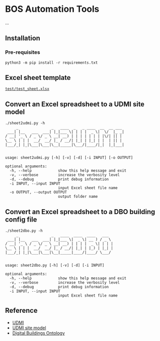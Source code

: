 # BOS Automation Tools
...

## Installation

### Pre-requisites

```
python3 -m pip install -r requirements.txt
```

## Excel sheet template

[`test/test_sheet.xlsx`](test/test_sheet.xlsx)

## Convert an Excel spreadsheet to a UDMI site model

```
./sheet2udmi.py -h
     _               _   ____  _   _ ____  __  __ ___ 
 ___| |__   ___  ___| |_|___ \| | | |  _ \|  \/  |_ _|
/ __| '_ \ / _ \/ _ \ __| __) | | | | | | | |\/| || | 
\__ \ | | |  __/  __/ |_ / __/| |_| | |_| | |  | || | 
|___/_| |_|\___|\___|\__|_____|\___/|____/|_|  |_|___|
                                                      

usage: sheet2udmi.py [-h] [-v] [-d] [-i INPUT] [-o OUTPUT]

optional arguments:
  -h, --help            show this help message and exit
  -v, --verbose         increase the verbosity level
  -d, --debug           print debug information
  -i INPUT, --input INPUT
                        input Excel sheet file name
  -o OUTPUT, --output OUTPUT
                        output folder name
```

## Convert an Excel spreadsheet to a DBO building config file

```
./sheet2dbo.py -h
     _               _   ____  ____  ____   ___  
 ___| |__   ___  ___| |_|___ \|  _ \| __ ) / _ \ 
/ __| '_ \ / _ \/ _ \ __| __) | | | |  _ \| | | |
\__ \ | | |  __/  __/ |_ / __/| |_| | |_) | |_| |
|___/_| |_|\___|\___|\__|_____|____/|____/ \___/ 
                                                 

usage: sheet2dbo.py [-h] [-v] [-d] [-i INPUT]

optional arguments:
  -h, --help            show this help message and exit
  -v, --verbose         increase the verbosity level
  -d, --debug           print debug information
  -i INPUT, --input INPUT
                        input Excel sheet file name
```

## Reference

* [UDMI](https://github.com/faucetsdn/udmi)
* [UDMI site model](https://github.com/faucetsdn/udmi_site_model)
* [Digital Buildings Ontology](https://github.com/google/digitalbuildings)
